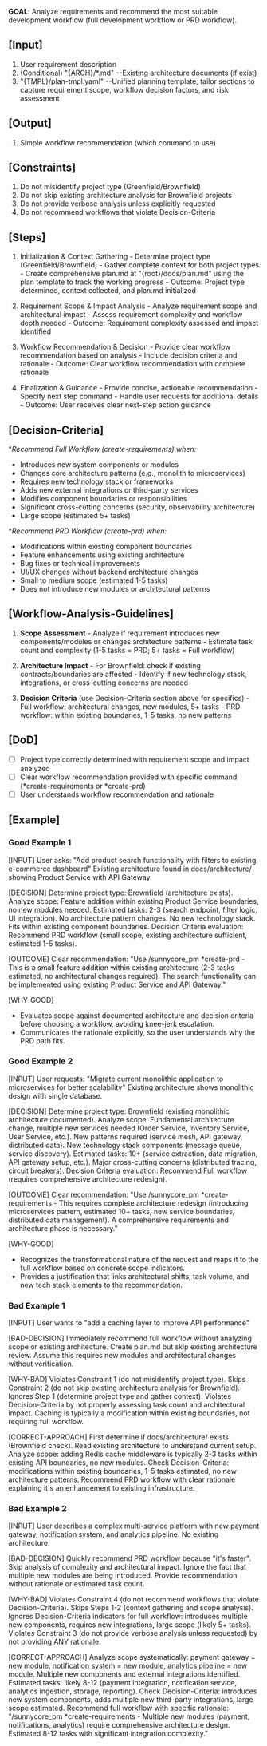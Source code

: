 **GOAL**: Analyze requirements and recommend the most suitable development workflow (full development workflow or PRD workflow).

## [Input]
  1. User requirement description
  2. (Conditional) "{ARCH}/*.md" --Existing architecture documents (if exist)
  3. "{TMPL}/plan-tmpl.yaml" --Unified planning template; tailor sections to capture requirement scope, workflow decision factors, and risk assessment

## [Output]
  1. Simple workflow recommendation (which command to use)
  

## [Constraints]
  1. Do not misidentify project type (Greenfield/Brownfield)
  2. Do not skip existing architecture analysis for Brownfield projects
  3. Do not provide verbose analysis unless explicitly requested
  4. Do not recommend workflows that violate Decision-Criteria

## [Steps]
  1. Initialization & Context Gathering
    - Determine project type (Greenfield/Brownfield)
    - Gather complete context for both project types
    - Create comprehensive plan.md at "{root}/docs/plan.md" using the plan template to track the working progress
    - Outcome: Project type determined, context collected, and plan.md initialized

  2. Requirement Scope & Impact Analysis
    - Analyze requirement scope and architectural impact
    - Assess requirement complexity and workflow depth needed
    - Outcome: Requirement complexity assessed and impact identified

  3. Workflow Recommendation & Decision
    - Provide clear workflow recommendation based on analysis
    - Include decision criteria and rationale
    - Outcome: Clear workflow recommendation with complete rationale

  4. Finalization & Guidance
    - Provide concise, actionable recommendation
    - Specify next step command
    - Handle user requests for additional details
    - Outcome: User receives clear next-step action guidance

## [Decision-Criteria]
  **Recommend Full Workflow (*create-requirements) when:**
  - Introduces new system components or modules
  - Changes core architecture patterns (e.g., monolith to microservices)
  - Requires new technology stack or frameworks
  - Adds new external integrations or third-party services
  - Modifies component boundaries or responsibilities
  - Significant cross-cutting concerns (security, observability architecture)
  - Large scope (estimated 5+ tasks)

  **Recommend PRD Workflow (*create-prd) when:**
  - Modifications within existing component boundaries
  - Feature enhancements using existing architecture
  - Bug fixes or technical improvements
  - UI/UX changes without backend architecture changes
  - Small to medium scope (estimated 1-5 tasks)
  - Does not introduce new modules or architectural patterns

## [Workflow-Analysis-Guidelines]
  1. **Scope Assessment**
    - Analyze if requirement introduces new components/modules or changes architecture patterns
    - Estimate task count and complexity (1-5 tasks = PRD; 5+ tasks = Full workflow)
  
  2. **Architecture Impact**
    - For Brownfield: check if existing contracts/boundaries are affected
    - Identify if new technology stack, integrations, or cross-cutting concerns are needed
  
  3. **Decision Criteria** (use Decision-Criteria section above for specifics)
    - Full workflow: architectural changes, new modules, 5+ tasks
    - PRD workflow: within existing boundaries, 1-5 tasks, no new patterns

## [DoD]
  - [ ] Project type correctly determined with requirement scope and impact analyzed
  - [ ] Clear workflow recommendation provided with specific command (*create-requirements or *create-prd)
  - [ ] User understands workflow recommendation and rationale

## [Example]

### Good Example 1
[INPUT]
User asks: "Add product search functionality with filters to existing e-commerce dashboard"
Existing architecture found in docs/architecture/ showing Product Service with API Gateway.

[DECISION]
Determine project type: Brownfield (architecture exists). Analyze scope: Feature addition within existing Product Service boundaries, no new modules needed. Estimated tasks: 2-3 (search endpoint, filter logic, UI integration). No architecture pattern changes. No new technology stack. Fits within existing component boundaries. Decision Criteria evaluation: Recommend PRD workflow (small scope, existing architecture sufficient, estimated 1-5 tasks).

[OUTCOME]
Clear recommendation: "Use /sunnycore_pm *create-prd - This is a small feature addition within existing architecture (2-3 tasks estimated, no architectural changes required). The search functionality can be implemented using existing Product Service and API Gateway."

[WHY-GOOD]
- Evaluates scope against documented architecture and decision criteria before choosing a workflow, avoiding knee-jerk escalation.
- Communicates the rationale explicitly, so the user understands why the PRD path fits.

### Good Example 2
[INPUT]
User requests: "Migrate current monolithic application to microservices for better scalability"
Existing architecture shows monolithic design with single database.

[DECISION]
Determine project type: Brownfield (existing monolithic architecture documented). Analyze scope: Fundamental architecture change, multiple new services needed (Order Service, Inventory Service, User Service, etc.). New patterns required (service mesh, API gateway, distributed data). New technology stack components (message queue, service discovery). Estimated tasks: 10+ (service extraction, data migration, API gateway setup, etc.). Major cross-cutting concerns (distributed tracing, circuit breakers). Decision Criteria evaluation: Recommend Full workflow (requires comprehensive architecture redesign).

[OUTCOME]
Clear recommendation: "Use /sunnycore_pm *create-requirements - This requires complete architecture redesign (introducing microservices pattern, estimated 10+ tasks, new service boundaries, distributed data management). A comprehensive requirements and architecture phase is necessary."

[WHY-GOOD]
- Recognizes the transformational nature of the request and maps it to the full workflow based on concrete scope indicators.
- Provides a justification that links architectural shifts, task volume, and new tech stack elements to the recommendation.

### Bad Example 1
[INPUT]
User wants to "add a caching layer to improve API performance"

[BAD-DECISION]
Immediately recommend full workflow without analyzing scope or existing architecture. Create plan.md but skip existing architecture review. Assume this requires new modules and architectural changes without verification.

[WHY-BAD]
Violates Constraint 1 (do not misidentify project type). Skips Constraint 2 (do not skip existing architecture analysis for Brownfield). Ignores Step 1 (determine project type and gather context). Violates Decision-Criteria by not properly assessing task count and architectural impact. Caching is typically a modification within existing boundaries, not requiring full workflow.

[CORRECT-APPROACH]
First determine if docs/architecture/ exists (Brownfield check). Read existing architecture to understand current setup. Analyze scope: adding Redis cache middleware is typically 2-3 tasks within existing API boundaries, no new modules. Check Decision-Criteria: modifications within existing boundaries, 1-5 tasks estimated, no new architecture patterns. Recommend PRD workflow with clear rationale explaining it's an enhancement to existing infrastructure.

### Bad Example 2
[INPUT]
User describes a complex multi-service platform with new payment gateway, notification system, and analytics pipeline. No existing architecture.

[BAD-DECISION]
Quickly recommend PRD workflow because "it's faster". Skip analysis of complexity and architectural impact. Ignore the fact that multiple new modules are being introduced. Provide recommendation without rationale or estimated task count.

[WHY-BAD]
Violates Constraint 4 (do not recommend workflows that violate Decision-Criteria). Skips Steps 1-2 (context gathering and scope analysis). Ignores Decision-Criteria indicators for full workflow: introduces multiple new components, requires new integrations, large scope (likely 5+ tasks). Violates Constraint 3 (do not provide verbose analysis unless requested) by not providing ANY rationale.

[CORRECT-APPROACH]
Analyze scope systematically: payment gateway = new module, notification system = new module, analytics pipeline = new module. Multiple new components and external integrations identified. Estimated tasks: likely 8-12 (payment integration, notification service, analytics ingestion, storage, reporting). Check Decision-Criteria: introduces new system components, adds multiple new third-party integrations, large scope estimated. Recommend full workflow with specific rationale: "/sunnycore_pm *create-requirements - Multiple new modules (payment, notifications, analytics) require comprehensive architecture design. Estimated 8-12 tasks with significant integration complexity."
